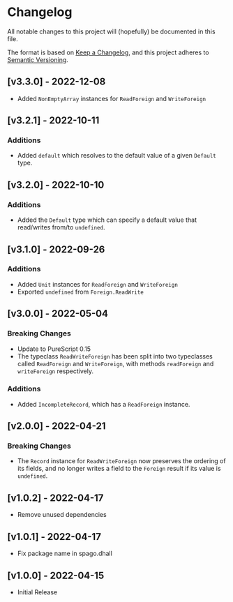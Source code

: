 # Changelog

All notable changes to this project will (hopefully) be documented in this file.

The format is based on [Keep a Changelog](https://keepachangelog.com/en/1.0.0/),
and this project adheres to [Semantic Versioning](https://semver.org/spec/v2.0.0.html).

## [v3.3.0] - 2022-12-08

- Added `NonEmptyArray` instances for `ReadForeign` and `WriteForeign`

## [v3.2.1] - 2022-10-11

### Additions

- Added `default` which resolves to the default value of a given `Default` type.

## [v3.2.0] - 2022-10-10

### Additions

- Added the `Default` type which can specify a default value that read/writes
from/to `undefined`.

## [v3.1.0] - 2022-09-26

### Additions

- Added `Unit` instances for `ReadForeign` and `WriteForeign`
- Exported `undefined` from `Foreign.ReadWrite`

## [v3.0.0] - 2022-05-04

### Breaking Changes

- Update to PureScript 0.15
- The typeclass `ReadWriteForeign` has been split into two typeclasses called
`ReadForeign` and `WriteForeign`, with methods `readForeign` and `writeForeign`
respectively.

### Additions

- Added `IncompleteRecord`, which has a `ReadForeign` instance.

## [v2.0.0] - 2022-04-21

### Breaking Changes

- The `Record` instance for `ReadWriteForeign` now preserves the ordering of its
fields, and no longer writes a field to the `Foreign` result if its value is
`undefined`.

## [v1.0.2] - 2022-04-17

- Remove unused dependencies

## [v1.0.1] - 2022-04-17

- Fix package name in spago.dhall

## [v1.0.0] - 2022-04-15

- Initial Release

